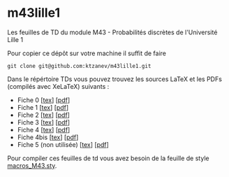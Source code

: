 # m43lille1

Les feuilles de TD du module M43 - Probabilités discrètes de l'Université Lille 1

Pour copier ce dépôt sur votre machine il suffit de faire

~~~~~~~
git clone git@github.com:ktzanev/m43lille1.git
~~~~~~~

Dans le répértoire TDs vous pouvez trouvez les sources LaTeX et les PDFs (compilés avec XeLaTeX) suivants :

- Fiche 0 [[tex](https://raw.githubusercontent.com/ktzanev/m43lille1/master/TDs/M43_2015-16_TD0.tex)] [[pdf](https://raw.githubusercontent.com/ktzanev/m43lille1/master/TDs/M43_2015-16_TD0.pdf)]
- Fiche 1 [[tex](https://raw.githubusercontent.com/ktzanev/m43lille1/master/TDs/M43_2015-16_TD1.tex)] [[pdf](https://raw.githubusercontent.com/ktzanev/m43lille1/master/TDs/M43_2015-16_TD1.pdf)]
- Fiche 2 [[tex](https://raw.githubusercontent.com/ktzanev/m43lille1/master/TDs/M43_2015-16_TD2.tex)] [[pdf](https://raw.githubusercontent.com/ktzanev/m43lille1/master/TDs/M43_2015-16_TD2.pdf)]
- Fiche 3 [[tex](https://raw.githubusercontent.com/ktzanev/m43lille1/master/TDs/M43_2015-16_TD3.tex)] [[pdf](https://raw.githubusercontent.com/ktzanev/m43lille1/master/TDs/M43_2015-16_TD3.pdf)]
- Fiche 4 [[tex](https://raw.githubusercontent.com/ktzanev/m43lille1/master/TDs/M43_2015-16_TD4.tex)] [[pdf](https://raw.githubusercontent.com/ktzanev/m43lille1/master/TDs/M43_2015-16_TD4.pdf)]
- Fiche 4bis [[tex](https://raw.githubusercontent.com/ktzanev/m43lille1/master/TDs/M43_2015-16_TD4bis.tex)] [[pdf](https://raw.githubusercontent.com/ktzanev/m43lille1/master/TDs/M43_2015-16_TD4bis.pdf)]
- Fiche 5 (non utilisée) [[tex](https://raw.githubusercontent.com/ktzanev/m43lille1/master/TDs/M43_2015-16_TD5.tex)] [[pdf](https://raw.githubusercontent.com/ktzanev/m43lille1/master/TDs/M43_2015-16_TD5.pdf)]

Pour compiler ces feuilles de td vous avez besoin de la feuille de style [macros_M43.sty](https://raw.githubusercontent.com/ktzanev/m43lille1/master/TDs/macros_M43.sty).

